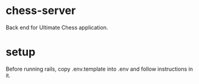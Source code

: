 chess-server
============

Back end for Ultimate Chess application.

setup
=====

Before running rails, copy .env.template into .env and follow instructions in it.


